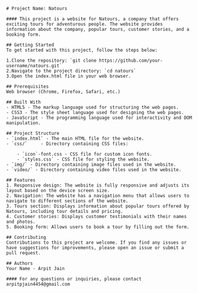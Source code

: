     # Project Name: Natours

    #### This project is a website for Natours, a company that offers exciting tours for adventurous people. The website provides information about the company, popular tours, customer stories, and a booking form.

    ## Getting Started
    To get started with this project, follow the steps below:

    1.Clone the repository: `git clone https://github.com/your-username/natours.git`
    2.Navigate to the project directory: `cd natours`
    3.Open the index.html file in your web browser.

    ## Prerequisites
    Web browser (Chrome, Firefox, Safari, etc.)

    ## Built With
    - HTML5 - The markup language used for structuring the web pages.
    - CSS3 - The style sheet language used for designing the web pages.
    - JavaScript - The programming language used for interactivity and DOM manipulation.

    ## Project Structure
    - `index.html` - The main HTML file for the website.
    - `css/`     - Directory containing CSS files:

        - `icon`-font.css - CSS file for custom icon fonts.
        - `styles.css` - CSS file for styling the website.
    - `img/` - Directory containing image files used in the website.
    - `video/` - Directory containing video files used in the website.

    ## Features
    1. Responsive design: The website is fully responsive and adjusts its layout based on the device screen size.
    2. Navigation: The website has a navigation menu that allows users to navigate to different sections of the website.
    3. Tours section: Displays information about popular tours offered by Natours, including tour details and pricing.
    4. Customer stories: Displays customer testimonials with their names and photos.
    5. Booking form: Allows users to book a tour by filling out the form.

    ## Contributing
    Contributions to this project are welcome. If you find any issues or have suggestions for improvements, please open an issue or submit a pull request.

    ## Authors
    Your Name - Arpit Jain

    #### For any questions or inquiries, please contact arpitpjain4454@gmail.com
